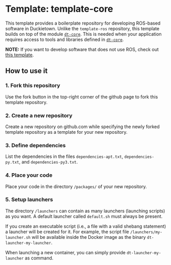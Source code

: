 # Template: template-core

This template provides a boilerplate repository
for developing ROS-based software in Duckietown.
Unlike the `template-ros` repository, this template
builds on top of the module 
[`dt-core`](https://github.com/duckietown/dt-core).
This is needed when your application requires access 
to tools and libraries defined in 
[`dt-core`](https://github.com/duckietown/dt-core).


**NOTE:** If you want to develop software that does not use
ROS, check out [this template](https://github.com/duckietown/template-basic).


## How to use it

### 1. Fork this repository

Use the fork button in the top-right corner of the github page to fork this template repository.


### 2. Create a new repository

Create a new repository on github.com while
specifying the newly forked template repository as
a template for your new repository.


### 3. Define dependencies

List the dependencies in the files `dependencies-apt.txt`,
`dependencies-py.txt`, and `dependencies-py3.txt`.


### 4. Place your code

Place your code in the directory `/packages/` of
your new repository.


### 5. Setup launchers

The directory `/launchers` can contain as many launchers (launching scripts)
as you want. A default launcher called `default.sh` must always be present.

If you create an executable script (i.e., a file with a valid shebang statement)
a launcher will be created for it. For example, the script file 
`/launchers/my-launcher.sh` will be available inside the Docker image as the binary
`dt-launcher-my-launcher`.

When launching a new container, you can simply provide `dt-launcher-my-launcher` as
command.